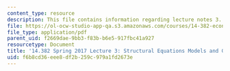 ```yaml
---
content_type: resource
description: This file contains information regarding lecture notes 3.
file: https://ol-ocw-studio-app-qa.s3.amazonaws.com/courses/14-382-econometrics-spring-2017/f6b8cd36eee8df2b259c979a1fd2673e_MIT14_382S17_lec3.pdf
file_type: application/pdf
parent_uid: f2669dae-9bb3-f83b-b6e5-917fbc41a927
resourcetype: Document
title: '14.382 Spring 2017 Lecture 3: Structural Equations Models and GMM'
uid: f6b8cd36-eee8-df2b-259c-979a1fd2673e
---
```

